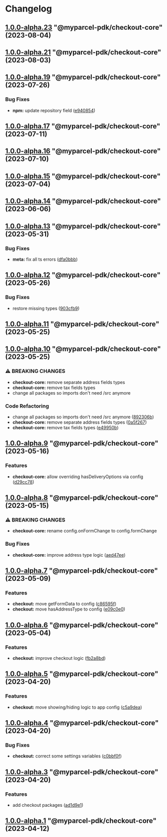 # Changelog

<!-- MONODEPLOY:BELOW -->

## [1.0.0-alpha.23](https://github.com/myparcelnl/js-pdk/compare/@myparcel-pdk/checkout-core@1.0.0-alpha.22...@myparcel-pdk/checkout-core@1.0.0-alpha.23) "@myparcel-pdk/checkout-core" (2023-08-04)

## [1.0.0-alpha.21](https://github.com/myparcelnl/js-pdk/compare/@myparcel-pdk/checkout-core@1.0.0-alpha.20...@myparcel-pdk/checkout-core@1.0.0-alpha.21) "@myparcel-pdk/checkout-core" (2023-08-03)

## [1.0.0-alpha.19](https://github.com/myparcelnl/js-pdk/compare/@myparcel-pdk/checkout-core@1.0.0-alpha.18...@myparcel-pdk/checkout-core@1.0.0-alpha.19) "@myparcel-pdk/checkout-core" (2023-07-26)

### Bug Fixes

- **npm:** update repository
  field ([e940854](https://github.com/myparcelnl/js-pdk/commit/e940854ba1d99c0fcdada8b66f88a7c7e6060272))

## [1.0.0-alpha.17](https://github/myparcelnl/js-pdk/compare/@myparcel-pdk/checkout-core@1.0.0-alpha.16...@myparcel-pdk/checkout-core@1.0.0-alpha.17) "@myparcel-pdk/checkout-core" (2023-07-11)

## [1.0.0-alpha.16](https://github/myparcelnl/js-pdk/compare/@myparcel-pdk/checkout-core@1.0.0-alpha.15...@myparcel-pdk/checkout-core@1.0.0-alpha.16) "@myparcel-pdk/checkout-core" (2023-07-10)

## [1.0.0-alpha.15](https://github/myparcelnl/js-pdk/compare/@myparcel-pdk/checkout-core@1.0.0-alpha.14...@myparcel-pdk/checkout-core@1.0.0-alpha.15) "@myparcel-pdk/checkout-core" (2023-07-04)

## [1.0.0-alpha.14](https://github/myparcelnl/js-pdk/compare/@myparcel-pdk/checkout-core@1.0.0-alpha.13...@myparcel-pdk/checkout-core@1.0.0-alpha.14) "@myparcel-pdk/checkout-core" (2023-06-06)

## [1.0.0-alpha.13](https://github/myparcelnl/js-pdk/compare/@myparcel-pdk/checkout-core@1.0.0-alpha.12...@myparcel-pdk/checkout-core@1.0.0-alpha.13) "@myparcel-pdk/checkout-core" (2023-05-31)

### Bug Fixes

- **meta:** fix all ts
  errors ([dfa0bbb](https://github/myparcelnl/js-pdk/commit/dfa0bbb308c4863ce0fb4c9a0d55f2b5fa8fdb6c))

## [1.0.0-alpha.12](https://github/myparcelnl/js-pdk/compare/@myparcel-pdk/checkout-core@1.0.0-alpha.11...@myparcel-pdk/checkout-core@1.0.0-alpha.12) "@myparcel-pdk/checkout-core" (2023-05-26)

### Bug Fixes

- restore missing types ([903cfb9](https://github/myparcelnl/js-pdk/commit/903cfb95f161bb5b49fbb91c4f96a7e44c524db8))

## [1.0.0-alpha.11](https://github/myparcelnl/js-pdk/compare/@myparcel-pdk/checkout-core@1.0.0-alpha.10...@myparcel-pdk/checkout-core@1.0.0-alpha.11) "@myparcel-pdk/checkout-core" (2023-05-25)

## [1.0.0-alpha.10](https://github/myparcelnl/js-pdk/compare/@myparcel-pdk/checkout-core@1.0.0-alpha.9...@myparcel-pdk/checkout-core@1.0.0-alpha.10) "@myparcel-pdk/checkout-core" (2023-05-25)

### ⚠ BREAKING CHANGES

- **checkout-core:** remove separate address fields types
- **checkout-core:** remove tax fields types
- change all packages so imports don't need /src anymore

### Code Refactoring

- change all packages so imports don't need /src
  anymore ([892306b](https://github/myparcelnl/js-pdk/commit/892306bd3307fe8d5d011bbf6eb7654f7365347a))
- **checkout-core:** remove separate address fields
  types ([0a5f267](https://github/myparcelnl/js-pdk/commit/0a5f2678764e0608d46385e4dd60a1f346b7f12a))
- **checkout-core:** remove tax fields
  types ([e49950b](https://github/myparcelnl/js-pdk/commit/e49950bfb5831f4a2583127c59c6e28cb39859d3))

## [1.0.0-alpha.9](https://github/myparcelnl/js-pdk/compare/@myparcel-pdk/checkout-core@1.0.0-alpha.8...@myparcel-pdk/checkout-core@1.0.0-alpha.9) "@myparcel-pdk/checkout-core" (2023-05-16)

### Features

- **checkout-core:** allow overriding hasDeliveryOptions via
  config ([d29cc78](https://github/myparcelnl/js-pdk/commit/d29cc78b1bada9a3e479aa53d04dbb48fa49b0ef))

## [1.0.0-alpha.8](https://github/myparcelnl/js-pdk/compare/@myparcel-pdk/checkout-core@1.0.0-alpha.7...@myparcel-pdk/checkout-core@1.0.0-alpha.8) "@myparcel-pdk/checkout-core" (2023-05-15)

### ⚠ BREAKING CHANGES

- **checkout-core:** rename config.onFormChange to config.formChange

### Bug Fixes

- **checkout-core:** improve address type
  logic ([aed47ee](https://github/myparcelnl/js-pdk/commit/aed47ee6083c7122a8231f63467ba956ea349fb5))

## [1.0.0-alpha.7](https://github/myparcelnl/js-pdk/compare/@myparcel-pdk/checkout-core@1.0.0-alpha.6...@myparcel-pdk/checkout-core@1.0.0-alpha.7) "@myparcel-pdk/checkout-core" (2023-05-09)

### Features

- **checkout:** move getFormData to
  config ([c86595f](https://github/myparcelnl/js-pdk/commit/c86595f1384bd7c06bb6c8b40ec47f679a388ed4))
- **checkout:** move hasAddressType to
  config ([e09c0e0](https://github/myparcelnl/js-pdk/commit/e09c0e050219d477a0b3a325027479de0a48a6de))

## [1.0.0-alpha.6](https://github/myparcelnl/js-pdk/compare/@myparcel-pdk/checkout-core@1.0.0-alpha.5...@myparcel-pdk/checkout-core@1.0.0-alpha.6) "@myparcel-pdk/checkout-core" (2023-05-04)

### Features

- **checkout:** improve checkout
  logic ([fb2a8bd](https://github/myparcelnl/js-pdk/commit/fb2a8bd4b9404cac0fe600526d85465e3a1ee5f9))

## [1.0.0-alpha.5](https://github/myparcelnl/js-pdk/compare/@myparcel-pdk/checkout-core@1.0.0-alpha.4...@myparcel-pdk/checkout-core@1.0.0-alpha.5) "@myparcel-pdk/checkout-core" (2023-04-20)

### Features

- **checkout:** move showing/hiding logic to app
  config ([c5a9dea](https://github/myparcelnl/js-pdk/commit/c5a9dea4463efb3d293406e05fa010312faca76a))

## [1.0.0-alpha.4](https://github/myparcelnl/js-pdk/compare/@myparcel-pdk/checkout-core@1.0.0-alpha.3...@myparcel-pdk/checkout-core@1.0.0-alpha.4) "@myparcel-pdk/checkout-core" (2023-04-20)

### Bug Fixes

- **checkout:** correct some settings
  variables ([c0bbf0f](https://github/myparcelnl/js-pdk/commit/c0bbf0ff2fc98c3815094ae77f26f75a3036dfbe))

## [1.0.0-alpha.3](https://github/myparcelnl/js-pdk/compare/@myparcel-pdk/checkout-core@1.0.0-alpha.2...@myparcel-pdk/checkout-core@1.0.0-alpha.3) "@myparcel-pdk/checkout-core" (2023-04-20)

### Features

- add checkout packages ([ad1d9e1](https://github/myparcelnl/js-pdk/commit/ad1d9e1f027af9e6124f8266f64edc0509e22a9d))

## [1.0.0-alpha.1](https://github/myparcelnl/js-pdk/compare/@myparcel-pdk/checkout-core@1.0.0-alpha.0...@myparcel-pdk/checkout-core@1.0.0-alpha.1) "@myparcel-pdk/checkout-core" (2023-04-12)
